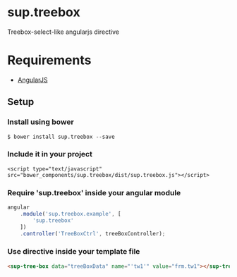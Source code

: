 # sup.treebox
Treebox-select-like angularjs directive

# Requirements

- [AngularJS](http://angularjs.org/)

## Setup

### Install using bower
  `$ bower install sup.treebox --save`

### Include it in your project
```
<script type="text/javascript" src="bower_components/sup.treebox/dist/sup.treebox.js"></script>
```
### Require 'sup.treebox' inside your angular module
```javascript
angular
	.module('sup.treebox.example', [
		'sup.treebox'
	])
	.controller('TreeBoxCtrl', treeBoxController);
```
### Use <sup-tree-box> directive inside your template file
```html
<sup-tree-box data="treeBoxData" name="'tw1'" value="frm.tw1"></sup-tree-box>
```
